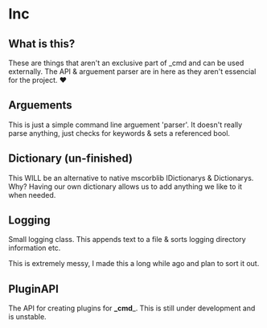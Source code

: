 # Inc

## What is this? 

These are things that aren't an exclusive part of _cmd and can be used externally. The API & arguement parser are in here as they aren't essencial for the project. :heart:

## Arguements

This is just a simple command line arguement 'parser'. It doesn't really parse anything, just checks for keywords & sets a referenced bool.

## Dictionary (un-finished)

This WILL be an alternative to native mscorblib IDictionarys & Dictionarys. Why? Having our own dictionary allows us to add anything we like to it when needed.

## Logging

Small logging class. This appends text to a file & sorts logging directory information etc.

This is extremely messy, I made this a long while ago and plan to sort it out.

## PluginAPI

The API for creating plugins for **_cmd**_. This is still under development and is unstable.
